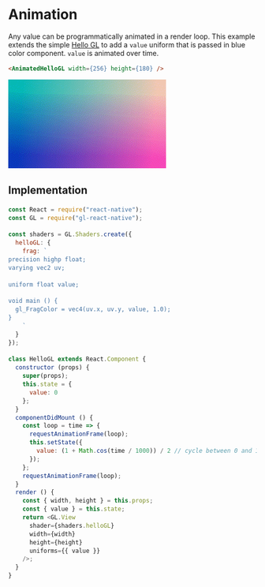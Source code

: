 # Animation

Any value can be programmatically animated in a render loop. This example extends the simple [Hello GL](1.md) to add a `value` uniform that is passed in blue color component. `value` is animated over time.

```html
<AnimatedHelloGL width={256} height={180} />
```

![](6.gif)

## Implementation

```js
const React = require("react-native");
const GL = require("gl-react-native");

const shaders = GL.Shaders.create({
  helloGL: {
    frag: `
precision highp float;
varying vec2 uv;

uniform float value;

void main () {
  gl_FragColor = vec4(uv.x, uv.y, value, 1.0);
}
    `
  }
});

class HelloGL extends React.Component {
  constructor (props) {
    super(props);
    this.state = {
      value: 0
    };
  }
  componentDidMount () {
    const loop = time => {
      requestAnimationFrame(loop);
      this.setState({
        value: (1 + Math.cos(time / 1000)) / 2 // cycle between 0 and 1
      });
    };
    requestAnimationFrame(loop);
  }
  render () {
    const { width, height } = this.props;
    const { value } = this.state;
    return <GL.View
      shader={shaders.helloGL}
      width={width}
      height={height}
      uniforms={{ value }}
    />;
  }
}
```
